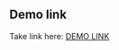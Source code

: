 

## Demo link

Take link here: [DEMO LINK](https://djkamry22.github.io/react_static-list-of-posts/)

